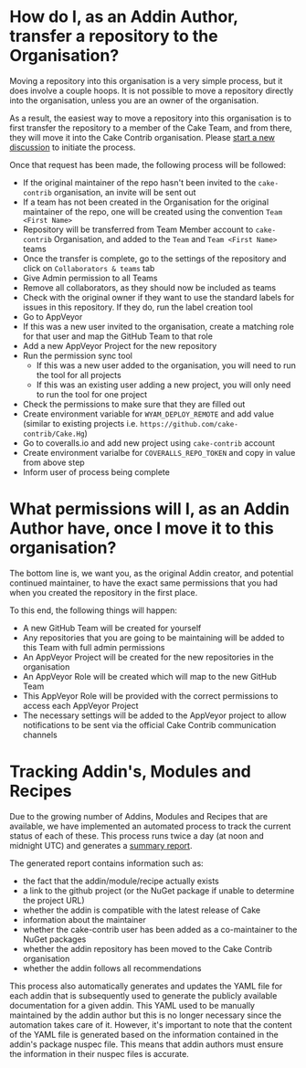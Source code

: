 # How do I, as an Addin Author, transfer a repository to the Organisation?

Moving a repository into this organisation is a very simple process, but it does involve a couple hoops.  It is not possible to move a repository directly into the organisation, unless you are an owner of the organisation.

As a result, the easiest way to move a repository into this organisation is to first transfer the repository to a member of the Cake Team, and from there, they will move it into the Cake Contrib organisation.
Please [start a new discussion](https://github.com/cake-build/cake/discussions) to initiate the process.

Once that request has been made, the following process will be followed:

* If the original maintainer of the repo hasn't been invited to the `cake-contrib` organisation, an invite will be sent out
* If a team has not been created in the Organisation for the original maintainer of the repo, one will be created using the convention `Team <First Name>`
* Repository will be transferred from Team Member account to `cake-contrib` Organisation, and added to the `Team` and `Team <First Name>` teams
* Once the transfer is complete, go to the settings of the repository and click on `Collaborators & teams` tab
* Give Admin permission to all Teams
* Remove all collaborators, as they should now be included as teams
* Check with the original owner if they want to use the standard labels for issues in this repository.  If they do, run the label creation tool
* Go to AppVeyor
* If this was a new user invited to the organisation, create a matching role for that user and map the GitHub Team to that role
* Add a new AppVeyor Project for the new repository
* Run the permission sync tool
  * If this was a new user added to the organisation, you will need to run the tool for all projects
  * If this was an existing user adding a new project, you will only need to run the tool for one project
* Check the permissions to make sure that they are filled out
* Create environment variable for `WYAM_DEPLOY_REMOTE` and add value (similar to existing projects i.e. `https://github.com/cake-contrib/Cake.Hg`)
* Go to coveralls.io and add new project using `cake-contrib` account
* Create environment varialbe for `COVERALLS_REPO_TOKEN` and copy in value from above step
* Inform user of process being complete

# What permissions will I, as an Addin Author have, once I move it to this organisation?

The bottom line is, we want you, as the original Addin creator, and potential continued maintainer, to have the exact same permissions that you had when you created the repository in the first place.

To this end, the following things will happen:

* A new GitHub Team will be created for yourself
* Any repositories that you are going to be maintaining will be added to this Team with full admin permissions
* An AppVeyor Project will be created for the new repositories in the organisation
* An AppVeyor Role will be created which will map to the new GitHub Team
* This AppVeyor Role will be provided with the correct permissions to access each AppVeyor Project
* The necessary settings will be added to the AppVeyor project to allow notifications to be sent via the official Cake Contrib communication channels

# Tracking Addin's, Modules and Recipes

Due to the growing number of Addins, Modules and Recipes that are available, we have  implemented an automated process to track the current status of each of these. This process runs twice a day (at noon and midnight UTC) and generates a [summary report](https://github.com/cake-contrib/Home/blob/master/Audit.md).

The generated report contains information such as:

* the fact that the addin/module/recipe actually exists
* a link to the github project (or the NuGet package if unable to determine the project URL)
* whether the addin is compatible with the latest release of Cake
* information about the maintainer
* whether the cake-contrib user has been added as a co-maintainer to the NuGet packages
* whether the addin repository has been moved to the Cake Contrib organisation
* whether the addin follows all recommendations

This process also automatically generates and updates the YAML file for each addin that is subsequently used to generate the publicly available documentation for a given addin. This YAML used to be manually maintained by the addin author but this is no longer necessary since the automation takes care of it. However, it's important to note that the content of the YAML file is generated based on the information contained in the addin's package nuspec file. This means that addin authors must ensure the information in their nuspec files is accurate.
